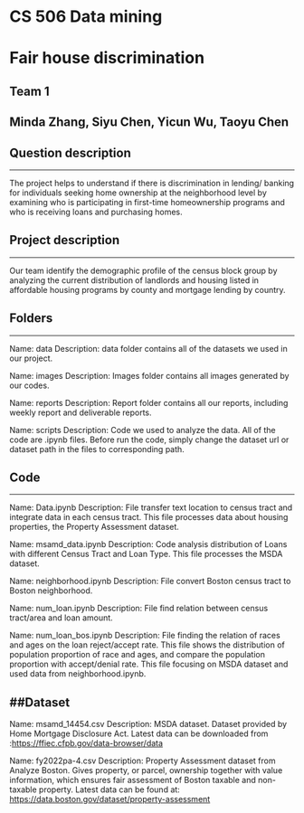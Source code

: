 # CS 506 Data mining
# Fair house discrimination
## Team 1
## Minda Zhang, Siyu Chen, Yicun Wu, Taoyu Chen

## Question description
-------------------------------------------------------------------------------
The project helps to understand if there is discrimination in lending/ banking
for individuals seeking home ownership at the neighborhood level by examining
who is participating in first-time homeownership programs and who is receiving
loans and purchasing homes.

## Project description
-------------------------------------------------------------------------------
Our team identify the demographic profile of the census block group by analyzing
the current distribution of landlords and housing listed in affordable housing
programs by county and mortgage lending by country.

## Folders
-------------------------------------------------------------------------------
Name: data
Description: data folder contains all of the datasets we used in our project.

Name: images
Description: Images folder contains all images generated by our codes.

Name: reports
Description: Report folder contains all our reports, including weekly report
and deliverable reports.

Name: scripts
Description: Code we used to analyze the data. All of the code are .ipynb files.
Before run the code, simply change the dataset url or dataset path in the files
to corresponding path.

## Code
-------------------------------------------------------------------------------
Name: Data.ipynb
Description: File transfer text location to census tract and integrate data in
each census tract. This file processes data about housing properties, the
Property Assessment dataset.

Name: msamd_data.ipynb
Description: Code analysis distribution of Loans with different Census Tract and
Loan Type. This file processes the MSDA dataset.

Name: neighborhood.ipynb
Description: File convert Boston census tract to Boston neighborhood.

Name: num_loan.ipynb
Description: File find relation between census tract/area and loan amount.

Name: num_loan_bos.ipynb
Description: File finding the relation of races and ages on the loan
reject/accept  rate. This file shows the distribution of population proportion
of race and ages, and compare the population proportion with accept/denial rate.
This file focusing on MSDA dataset and used data from neighborhood.ipynb.

##Dataset
-------------------------------------------------------------------------------
Name: msamd_14454.csv
Description: MSDA dataset. Dataset provided by Home Mortgage Disclosure Act.
Latest data can be downloaded from :https://ffiec.cfpb.gov/data-browser/data

Name: fy2022pa-4.csv
Description: Property Assessment dataset from Analyze Boston. Gives property, or
parcel, ownership together with value information, which ensures fair assessment
of Boston taxable and non-taxable property. Latest data can be found at:
https://data.boston.gov/dataset/property-assessment
